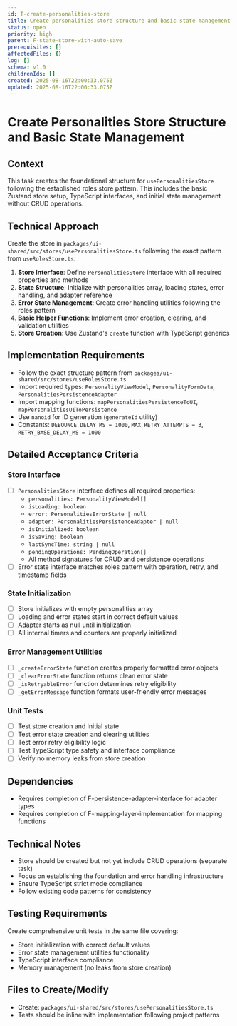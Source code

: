 ```yaml
---
id: T-create-personalities-store
title: Create personalities store structure and basic state management
status: open
priority: high
parent: F-state-store-with-auto-save
prerequisites: []
affectedFiles: {}
log: []
schema: v1.0
childrenIds: []
created: 2025-08-16T22:00:33.075Z
updated: 2025-08-16T22:00:33.075Z
---
```


# Create Personalities Store Structure and Basic State Management

## Context

This task creates the foundational structure for `usePersonalitiesStore` following the established roles store pattern. This includes the basic Zustand store setup, TypeScript interfaces, and initial state management without CRUD operations.

## Technical Approach

Create the store in `packages/ui-shared/src/stores/usePersonalitiesStore.ts` following the exact pattern from `useRolesStore.ts`:

1. **Store Interface**: Define `PersonalitiesStore` interface with all required properties and methods
2. **State Structure**: Initialize with personalities array, loading states, error handling, and adapter reference
3. **Error State Management**: Create error handling utilities following the roles pattern
4. **Basic Helper Functions**: Implement error creation, clearing, and validation utilities
5. **Store Creation**: Use Zustand's `create` function with TypeScript generics

## Implementation Requirements

- Follow the exact structure pattern from `packages/ui-shared/src/stores/useRolesStore.ts`
- Import required types: `PersonalityViewModel`, `PersonalityFormData`, `PersonalitiesPersistenceAdapter`
- Import mapping functions: `mapPersonalitiesPersistenceToUI`, `mapPersonalitiesUIToPersistence`
- Use `nanoid` for ID generation (`generateId` utility)
- Constants: `DEBOUNCE_DELAY_MS = 1000`, `MAX_RETRY_ATTEMPTS = 3`, `RETRY_BASE_DELAY_MS = 1000`

## Detailed Acceptance Criteria

### Store Interface

- [ ] `PersonalitiesStore` interface defines all required properties:
  - `personalities: PersonalityViewModel[]`
  - `isLoading: boolean`
  - `error: PersonalitiesErrorState | null`
  - `adapter: PersonalitiesPersistenceAdapter | null`
  - `isInitialized: boolean`
  - `isSaving: boolean`
  - `lastSyncTime: string | null`
  - `pendingOperations: PendingOperation[]`
  - All method signatures for CRUD and persistence operations
- [ ] Error state interface matches roles pattern with operation, retry, and timestamp fields

### State Initialization

- [ ] Store initializes with empty personalities array
- [ ] Loading and error states start in correct default values
- [ ] Adapter starts as null until initialization
- [ ] All internal timers and counters are properly initialized

### Error Management Utilities

- [ ] `_createErrorState` function creates properly formatted error objects
- [ ] `_clearErrorState` function returns clean error state
- [ ] `_isRetryableError` function determines retry eligibility
- [ ] `_getErrorMessage` function formats user-friendly error messages

### Unit Tests

- [ ] Test store creation and initial state
- [ ] Test error state creation and clearing utilities
- [ ] Test error retry eligibility logic
- [ ] Test TypeScript type safety and interface compliance
- [ ] Verify no memory leaks from store creation

## Dependencies

- Requires completion of F-persistence-adapter-interface for adapter types
- Requires completion of F-mapping-layer-implementation for mapping functions

## Technical Notes

- Store should be created but not yet include CRUD operations (separate task)
- Focus on establishing the foundation and error handling infrastructure
- Ensure TypeScript strict mode compliance
- Follow existing code patterns for consistency

## Testing Requirements

Create comprehensive unit tests in the same file covering:

- Store initialization with correct default values
- Error state management utilities functionality
- TypeScript interface compliance
- Memory management (no leaks from store creation)

## Files to Create/Modify

- Create: `packages/ui-shared/src/stores/usePersonalitiesStore.ts`
- Tests should be inline with implementation following project patterns
